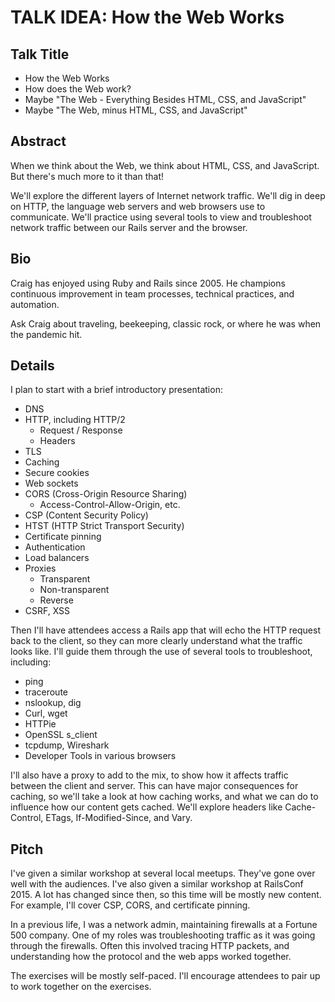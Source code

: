 # TALK IDEA: How the Web Works

## Talk Title

* How the Web Works
* How does the Web work?
* Maybe "The Web - Everything Besides HTML, CSS, and JavaScript"
* Maybe "The Web, minus HTML, CSS, and JavaScript"


## Abstract

When we think about the Web, we think about HTML, CSS, and JavaScript.
But there's much more to it than that!

We'll explore the different layers of Internet network traffic.
We'll dig in deep on HTTP, the language web servers and web browsers use to communicate.
We'll practice using several tools to view and troubleshoot network traffic between our Rails server and the browser.


## Bio

Craig has enjoyed using Ruby and Rails since 2005.
He champions continuous improvement in team processes, technical practices, and automation.

Ask Craig about traveling, beekeeping, classic rock, or where he was when the pandemic hit.


## Details

I plan to start with a brief introductory presentation:

* DNS
* HTTP, including HTTP/2
    * Request / Response
    * Headers
* TLS
* Caching
* Secure cookies
* Web sockets
* CORS (Cross-Origin Resource Sharing)
    * Access-Control-Allow-Origin, etc.
* CSP (Content Security Policy)
* HTST (HTTP Strict Transport Security)
* Certificate pinning
* Authentication
* Load balancers
* Proxies
    * Transparent
    * Non-transparent
    * Reverse
* CSRF, XSS

Then I'll have attendees access a Rails app that will echo the HTTP request back to the client,
so they can more clearly understand what the traffic looks like.
I'll guide them through the use of several tools to troubleshoot, including:

* ping
* traceroute
* nslookup, dig
* Curl, wget
* HTTPie
* OpenSSL s_client
* tcpdump, Wireshark
* Developer Tools in various browsers

I'll also have a proxy to add to the mix, to show how it affects traffic between the client and server.
This can have major consequences for caching, so we'll take a look at how caching works,
and what we can do to influence how our content gets cached.
We'll explore headers like Cache-Control, ETags, If-Modified-Since, and Vary.


## Pitch

I've given a similar workshop at several local meetups.
They've gone over well with the audiences.
I've also given a similar workshop at RailsConf 2015.
A lot has changed since then, so this time will be mostly new content.
For example, I'll cover CSP, CORS, and certificate pinning.

In a previous life, I was a network admin, maintaining firewalls at a Fortune 500 company.
One of my roles was troubleshooting traffic as it was going through the firewalls.
Often this involved tracing HTTP packets, and understanding how the protocol
and the web apps worked together.

The exercises will be mostly self-paced.
I'll encourage attendees to pair up to work together on the exercises.
